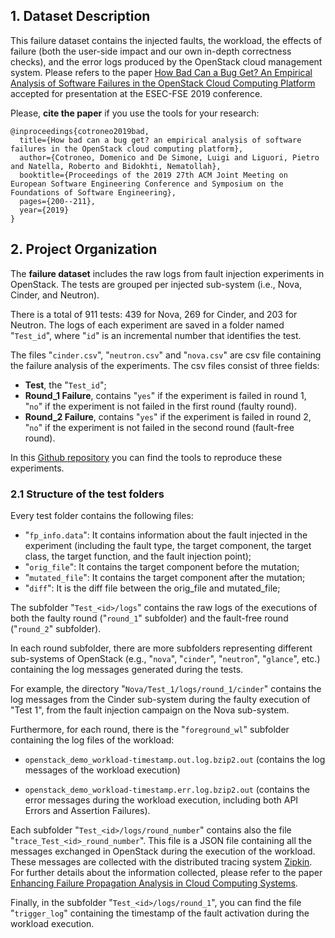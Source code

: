 ## 1. Dataset Description


This failure dataset contains the injected faults, the workload, the effects of failure (both the user-side impact and our own in-depth correctness checks), and the error logs produced by the OpenStack cloud management system.
Please refers to the paper [How Bad Can a Bug Get? An Empirical Analysis of Software Failures in the OpenStack Cloud Computing Platform](https://dl.acm.org/doi/10.1145/3338906.3338916) accepted for presentation at the ESEC-FSE 2019 conference. 

Please, **cite the paper** if you use the tools for your research:

```
@inproceedings{cotroneo2019bad,
  title={How bad can a bug get? an empirical analysis of software failures in the OpenStack cloud computing platform},
  author={Cotroneo, Domenico and De Simone, Luigi and Liguori, Pietro and Natella, Roberto and Bidokhti, Nematollah},
  booktitle={Proceedings of the 2019 27th ACM Joint Meeting on European Software Engineering Conference and Symposium on the Foundations of Software Engineering},
  pages={200--211},
  year={2019}
}
```


## 2. Project Organization

The **failure dataset** includes the raw logs from fault injection experiments in OpenStack. The tests are grouped per injected sub-system (i.e., Nova, Cinder, and Neutron). 

There is a total of 911 tests: 439 for Nova, 269 for Cinder, and 203 for Neutron. The logs of each experiment are saved in a folder named "`Test_id`", where "`id`" is an incremental number that identifies the test. 

The files "`cinder.csv`", "`neutron.csv`" and "`nova.csv`" are csv file containing the failure analysis of the experiments. The csv files consist of three fields: 
* **Test**, the "`Test_id`";
* **Round_1 Failure**, contains "`yes`" if the experiment is failed in round 1, "`no`" if the experiment is not failed in the first round (faulty round).
* **Round_2 Failure**, contains "`yes`" if the experiment is failed in round 2, "`no`" if the experiment is not failed in the second round (fault-free round).


In this [Github repository](https://github.com/dessertlab/OpenStack-Fault-Injection-Environment) you can find the tools to reproduce these experiments.


### 2.1 Structure of the test folders

Every test folder contains the following files:
* "`fp_info.data`": It contains information about the fault injected in the experiment (including the fault type, the target component, the target class, the target function, and the fault injection point);
* "`orig_file`": It contains the target component before the mutation;
* "`mutated_file`": It contains the target component after the mutation;
* "`diff`": It is the diff file between the orig_file and mutated_file;




The subfolder "`Test_<id>/logs`" contains the raw logs of the executions of both the faulty round ("`round_1`" subfolder) and the fault-free round ("`round_2`" subfolder).

In each round subfolder, there are more subfolders representing different sub-systems of OpenStack (e.g., "`nova`", "`cinder`", "`neutron`", "`glance`", etc.) containing the log messages generated during the tests.

For example, the directory "`Nova/Test_1/logs/round_1/cinder`" contains the log messages from the Cinder sub-system during the faulty execution of "Test 1", from the fault injection campaign on the Nova sub-system. 

Furthermore, for each round, there is the "`foreground_wl`" subfolder containing the log files of the workload:

* `openstack_demo_workload-timestamp.out.log.bzip2.out` (contains the log messages of the workload execution)

* `openstack_demo_workload-timestamp.err.log.bzip2.out` (contains the error messages during the workload execution, including both API Errors and Assertion Failures).

Each subfolder "`Test_<id>/logs/round_number`" contains also the file "`trace_Test_<id>_round_number`". This file is a JSON file containing all the messages exchanged in OpenStack during the execution of the workload. These messages are collected with the distributed tracing system [Zipkin](https://zipkin.io/). For further details about the information collected, please refer to the paper [Enhancing Failure Propagation Analysis in Cloud Computing Systems](https://ieeexplore.ieee.org/document/8987476).

Finally, in the subfolder "`Test_<id>/logs/round_1`", you can find the file "`trigger_log`" containing the timestamp of the fault activation during the workload execution.
